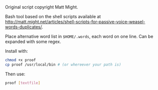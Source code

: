 Original script copyright Matt Might.

Bash tool based on the shell scripts available at http://matt.might.net/articles/shell-scripts-for-passive-voice-weasel-words-duplicates/.

Place alternative word list in `$HOME/.words`, each word on one line. Can be expanded with some regex.

Install with:

```bash
chmod +x proof
cp proof /usr/local/bin # (or whereever your path is)
```

Then use:

```bash
proof [textfile]
```
